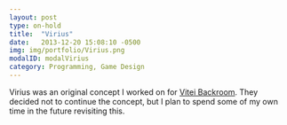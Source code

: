 ```yaml
---
layout: post
type: on-hold
title:  "Virius"
date:   2013-12-20 15:08:10 -0500
img: img/portfolio/Virius.png
modalID: modalVirius
category: Programming, Game Design
---
```


Virius was an original concept I worked on for [Vitei Backroom][vitei-backroom-link]. They decided not to continue the concept, but I plan to spend some of my own time in the future revisiting this.

[vitei-backroom-link]: http://www.vitei.com/

